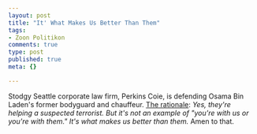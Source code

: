 ```yaml
--- 
layout: post
title: "It' What Makes Us Better Than Them"
tags: 
- Zoon Politikon
comments: true
type: post
published: true
meta: {}

---
```

Stodgy Seattle corporate law firm, Perkins Coie, is defending Osama Bin Laden's former bodyguard and chauffeur. <a href="http://seattletimes.nwsource.com/html/dannywestneat/2002898905_danny30.html">The rationale</a>: <em>Yes, they're helping a suspected terrorist. But it's not an example of "you're with us or you're with them." It's what makes us better than them.</em> Amen to that.
